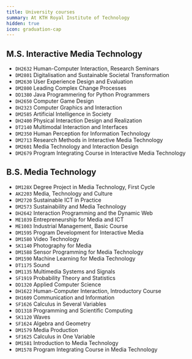 ```yaml
---
title: University courses
summary: At KTH Royal Institute of Technology
hidden: true
icon: graduation-cap
---
```


## M.S. Interactive Media Technology

- `DH2632` Human-Computer Interaction, Research Seminars
- `DM2801` Digitalisation and Sustainable Societal Transformation
- `DM2630` User Experience Design and Evaluation
- `DM2800` Leading Complex Change Processes
- `DD1380` Java Programmering for Python Programmers
- `DH2650` Computer Game Design
- `DH2323` Computer Graphics and Interaction
- `DM2585` Artificial Intelligence in Society
- `DH2400` Physical Interaction Design and Realization
- `DT2140` Multimodal Interaction and Interfaces
- `DM2350` Human Perception for Information Technology
- `DM2713` Research Methods in Interactive Media Technology
- `DM2601` Media Technology and Interaction Design
- `DM2679` Program Integrating Course in Interactive Media Technology

## B.S. Media Technology

- `DM128X` Degree Project in Media Technology, First Cycle
- `AK2203` Media, Technology and Culture
- `DM2720` Sustainable ICT in Practice
- `DM2573` Sustainability and Media Technology
- `DH2642` Interaction Programming and the Dynamic Web
- `ME1039` Entrepreneurship for Media and ICT
- `ME1003` Industrial Management, Basic Course
- `DM1595` Program Development for Interactive Media
- `DM1580` Video Technology
- `SK1140` Photography for Media
- `DM1588` Sensor Programming for Media Technology
- `DM1590` Machine Learning for Media Technology
- `DT1175` Sound
- `DM1135` Multimedia Systems and Signals
- `SF1919` Probability Theory and Statistics
- `DD1320` Applied Computer Science
- `DH1622` Human-Computer Interaction, Introductory Course
- `DH1609` Communication and Information
- `SF1626` Calculus in Several Variables
- `DD1318` Programming and Scientific Computing
- `SK1120` Waves
- `SF1624` Algebra and Geometry
- `DM1579` Media Production
- `SF1625` Calculus in One Variable
- `DM1581` Introduction to Media Technology
- `DM1578` Program Integrating Course in Media Technology
